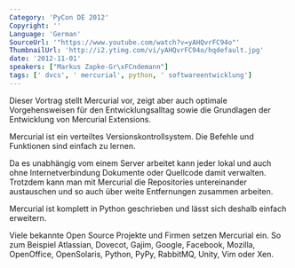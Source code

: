 ```yaml
---
Category: 'PyCon DE 2012'
Copyright: ''
Language: 'German'
SourceUrl: '"https://www.youtube.com/watch?v=yAHQvrFC94o"'
ThumbnailUrl: 'http://i2.ytimg.com/vi/yAHQvrFC94o/hqdefault.jpg'
date: '2012-11-01'
speakers: ["Markus Zapke-Gr\xFCndemann"]
tags: [' dvcs', ' mercurial', python, ' softwareentwicklung']
---
```

Dieser Vortrag stellt Mercurial vor, zeigt aber auch optimale Vorgehensweisen
für den Entwicklungsalltag sowie die Grundlagen der Entwicklung von Mercurial
Extensions.

Mercurial ist ein verteiltes Versionskontrollsystem. Die Befehle und
Funktionen sind einfach zu lernen.

Da es unabhängig vom einem Server arbeitet kann jeder lokal und auch ohne
Internetverbindung Dokumente oder Quellcode damit verwalten. Trotzdem kann man
mit Mercurial die Repositories untereinander austauschen und so auch über
weite Entfernungen zusammen arbeiten.

Mercurial ist komplett in Python geschrieben und lässt sich deshalb einfach
erweitern.

Viele bekannte Open Source Projekte und Firmen setzen Mercurial ein. So zum
Beispiel Atlassian, Dovecot, Gajim, Google, Facebook, Mozilla, OpenOffice,
OpenSolaris, Python, PyPy, RabbitMQ, Unity, Vim oder Xen.

